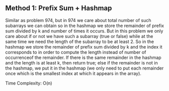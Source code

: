 ## Method 1: Prefix Sum + Hashmap

Similar as problem 974, but in 974 we care about total number of such subarrays we can obtain so in the hashmap we store the remainder 
of prefix sum divided by k and number of times it occurs. But in this problem we only care about if or not we have such a subarray
(true or false) while at the same time we need the length of the subarray to be at least 2. So in the hashmap we store the remainder 
of prefix sum divided by k and the index it corresponds to in order to compute the length instead of number of occurrenceof the remainder. If there is the same remainder in the hashmap and the length is at least k, then return true; else if the remainder is not in the hashmap, we put it in the hashmap (we only need to put each remainder once which is the smallest index at which it appears in the array).

Time Complexity: O(n)
